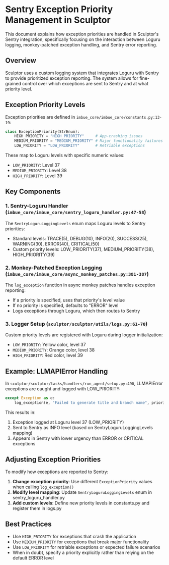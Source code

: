 # Sentry Exception Priority Management in Sculptor

This document explains how exception priorities are handled in Sculptor's Sentry integration, specifically focusing on the interaction between Loguru logging, monkey-patched exception handling, and Sentry error reporting.

## Overview

Sculptor uses a custom logging system that integrates Loguru with Sentry to provide prioritized exception reporting. The system allows for fine-grained control over which exceptions are sent to Sentry and at what priority level.

## Exception Priority Levels

Exception priorities are defined in `imbue_core/imbue_core/constants.py:13-19`:

```python
class ExceptionPriority(StrEnum):
    HIGH_PRIORITY = "HIGH_PRIORITY"     # App-crashing issues
    MEDIUM_PRIORITY = "MEDIUM_PRIORITY" # Major functionality failures
    LOW_PRIORITY = "LOW_PRIORITY"       # Retriable exceptions
```

These map to Loguru levels with specific numeric values:
- `LOW_PRIORITY`: Level 37
- `MEDIUM_PRIORITY`: Level 38
- `HIGH_PRIORITY`: Level 39

## Key Components

### 1. Sentry-Loguru Handler (`imbue_core/imbue_core/sentry_loguru_handler.py:47-58`)

The `SentryLoguruLoggingLevels` enum maps Loguru levels to Sentry priorities:
- Standard levels: TRACE(5), DEBUG(10), INFO(20), SUCCESS(25), WARNING(30), ERROR(40), CRITICAL(50)
- Custom priority levels: LOW_PRIORITY(37), MEDIUM_PRIORITY(38), HIGH_PRIORITY(39)

### 2. Monkey-Patched Exception Logging (`imbue_core/imbue_core/async_monkey_patches.py:381-387`)

The `log_exception` function in async monkey patches handles exception reporting:
- If a priority is specified, uses that priority's level value
- If no priority is specified, defaults to "ERROR" level
- Logs exceptions through Loguru, which then routes to Sentry

### 3. Logger Setup (`sculptor/sculptor/utils/logs.py:61-70`)

Custom priority levels are registered with Loguru during logger initialization:
- `LOW_PRIORITY`: Yellow color, level 37
- `MEDIUM_PRIORITY`: Orange color, level 38
- `HIGH_PRIORITY`: Red color, level 39

## Example: LLMAPIError Handling

In `sculptor/sculptor/tasks/handlers/run_agent/setup.py:490`, LLMAPIError exceptions are caught and logged with LOW_PRIORITY:

```python
except Exception as e:
    log_exception(e, "Failed to generate title and branch name", priority=ExceptionPriority.LOW_PRIORITY)
```

This results in:
1. Exception logged at Loguru level 37 (LOW_PRIORITY)
2. Sent to Sentry as INFO level (based on SentryLoguruLoggingLevels mapping)
3. Appears in Sentry with lower urgency than ERROR or CRITICAL exceptions

## Adjusting Exception Priorities

To modify how exceptions are reported to Sentry:

1. **Change exception priority**: Use different `ExceptionPriority` values when calling `log_exception()`
2. **Modify level mapping**: Update `SentryLoguruLoggingLevels` enum in sentry_loguru_handler.py
3. **Add custom levels**: Define new priority levels in constants.py and register them in logs.py

## Best Practices

- Use `HIGH_PRIORITY` for exceptions that crash the application
- Use `MEDIUM_PRIORITY` for exceptions that break major functionality
- Use `LOW_PRIORITY` for retriable exceptions or expected failure scenarios
- When in doubt, specify a priority explicitly rather than relying on the default ERROR level

